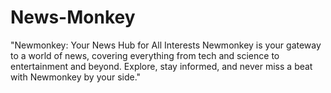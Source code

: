 # News-Monkey
"Newmonkey: Your News Hub for All Interests  Newmonkey is your gateway to a world of news, covering everything from tech and science to entertainment and beyond. Explore, stay informed, and never miss a beat with Newmonkey by your side."
